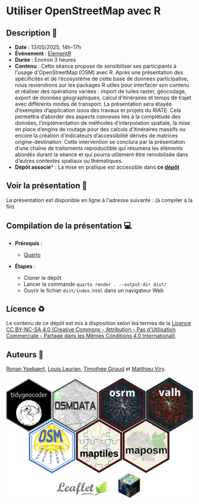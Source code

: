 # Utiliser OpenStreetMap avec R

## Description :memo:

- **Date** : 13/05/2025, 14h-17h  
- **Évènement** : [ElementR](https://elementr.gitpages.huma-num.fr/website/apropos.html)   
- **Durée** : Environ 3 heures
- **Contenu** : Cette séance propose de sensibiliser ses participants à l'usage d'OpenStreetMap (OSM) avec R. Après une présentation des spécificités et de l’écosystème de cette base de données participative, nous reviendrons sur les packages R utiles pour interfacer son contenu et réaliser des opérations variées : import de tuiles raster, géocodage, export de données géographiques, calcul d’itinéraires et temps de trajet avec différents modes de transport. La présentation sera étayée d’exemples d’application issus des travaux et projets du RIATE. Cela permettra d’aborder des aspects connexes liés à la complétude des données, l’implémentation de méthodes d’interpolation spatiale, la mise en place d’engins de routage pour des calculs d’itinéraires massifs ou encore la création d’indicateurs d’accessibilité dérivés de matrices origine-destination. Cette intervention se conclura par la présentation d’une chaîne de traitements reproductible qui résumera les éléments abordés durant la séance et qui pourra utilement être remobilisée dans d’autres contextes spatiaux ou thématiques.
- **Dépôt associé*** : La mise en pratique est accessible dans **ce [dépôt](https://github.com/riatecom/osm-elementr-2025-application)**

## Voir la présentation :book:

La présentation est disponible en ligne à l'adresse suivante : (à compiler à la fin)


## Compilation de la présentation :computer:

- **Prérequis** :
    - [Quarto](https://quarto.org)

- **Étapes** :
    - Cloner le dépôt
    - Lancer la commande `quarto render . --output-dir dist/`
    - Ouvrir le fichier `dist/index.html` dans un navigateur Web

## Licence :recycle:

Le contenu de ce dépôt est mis à disposition selon les termes de la [Licence CC BY-NC-SA 4.0 (Creative Commons - Attribution - Pas d’Utilisation Commerciale - Partage dans les Mêmes Conditions 4.0 International)](https://creativecommons.org/licenses/by-nc-sa/4.0/deed.fr).


## Auteurs :bust_in_silhouette:

[Ronan Ysebaert](https://github.com/rysebaert), [Louis Laurian](https://github.com/louislrn), [Timothée Giraud](https://github.com/rCarto) et [Matthieu Viry](https://github.com/mthh).


![](img/r_packages.png)
